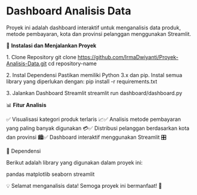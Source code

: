 # Dashboard Analisis Data

Proyek ini adalah dashboard interaktif untuk menganalisis data produk, metode pembayaran, kota dan provinsi pelanggan menggunakan Streamlit.

🚀 **Instalasi dan Menjalankan Proyek**

1️. Clone Repository
git clone https://github.com/IrmaDwiyanti/Proyek-Analisis-Data.git
cd repository-name

2️. Instal Dependensi
Pastikan memiliki Python 3.x dan pip. Instal semua library yang diperlukan dengan:
pip install -r requirements.txt

3️. Jalankan Dashboard Streamlit
streamlit run dashboard/dashboard.py

📊 **Fitur Analisis**

✅ Visualisasi kategori produk terlaris 📈✅ Analisis metode pembayaran yang paling banyak digunakan 💳✅ Distribusi pelanggan berdasarkan kota dan provinsi 🏙️✅ Dashboard interaktif menggunakan Streamlit 🎛️

📜 Dependensi

Berikut adalah library yang digunakan dalam proyek ini:

pandas
matplotlib
seaborn
streamlit

💡 Selamat menganalisis data! Semoga proyek ini bermanfaat! 🚀
